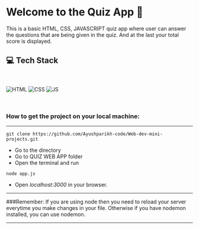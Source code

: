 # Welcome to the Quiz App 🤔

This is a basic HTML, CSS, JAVASCRIPT quiz app where user can answer the questions that are being given in the quiz. And at the last your total score is displayed.

## 💻 Tech Stack

<br>

![HTML](https://img.shields.io/badge/html5%20-%23E34F26.svg?&style=for-the-badge&logo=html5&logoColor=white)
![CSS](https://img.shields.io/badge/css3%20-%231572B6.svg?&style=for-the-badge&logo=css3&logoColor=white)
![JS](https://img.shields.io/badge/javascript%20-%23323330.svg?&style=for-the-badge&logo=javascript&logoColor=%23F7DF1E)

<br>


### How to get the project on your local machine:

---

```
git clone https://github.com/Ayushparikh-code/Web-dev-mini-projects.git
```

- Go to the directory
- Go to QUIZ WEB APP folder
- Open the terminal and run 
```
node app.js
```
- Open *localhost:3000* in your browser.

*** 
###Remember: 
If you are using node then you need to reload your server everytime you make changes in your file. Otherwise if you have nodemon installed, you can use nodemon. 
***